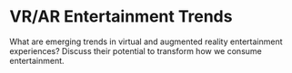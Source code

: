 # VR/AR Entertainment Trends

What are emerging trends in virtual and augmented reality entertainment experiences? Discuss their potential to transform how we consume entertainment.